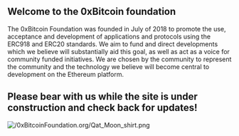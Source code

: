 ## Welcome to the 0xBitcoin foundation

The 0xBitcoin Foundation was founded in July of 2018 to promote the use, acceptance and development of applications and protocols using the ERC918 and ERC20 standards. We aim to fund and direct developments which we believe will substantially aid this goal, as well as act as a voice for community funded initiatives. We are chosen by the community to represent the community and the technology we believe will become central to development on the Ethereum platform. 

## Please bear with us while the site is under construction and check back for updates!

<img src="/0xBitcoinFoundation.org/Qat_Moon_shirt.png " alt=" /0xBitcoinFoundation.org/Qat_Moon_shirt.png ">
